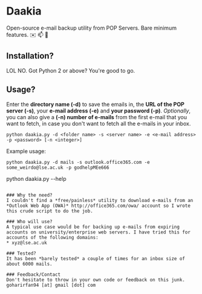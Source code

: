 # Daakia
Open-source e-mail backup utility from POP Servers. Bare minimum features. :envelope: :mailbox: :postbox:

## Installation?
LOL NO. Got Python 2 or above? You're good to go.

## Usage?
Enter the **directory name (-d)** to save the emails in, the **URL of the POP server (-s)**, your **e-mail address (-e)** and **your password (-p)**. *Optionally*, you can also give a **(-n) number of e-mails** from the first e-mail that you want to fetch, in case you don't want to fetch all the e-mails in your inbox.
```
python daakia.py -d <folder name> -s <server name> -e <e-mail address> -p <password> [-n <integer>]
```
Example usage:
```
python daakia.py -d mails -s outlook.office365.com -e some_weirdo@lse.ac.uk -p godhelpMEe666
```
python daakia.py --help
```

### Why the need?
I couldn't find a *free/painless* utility to download e-mails from an *Outlook Web App (OWA)* http://office365.com/owa/ account so I wrote this crude script to do the job. 

### Who will use?
A typical use case would be for backing up e-mails from expiring accounts on university/enterprise web servers. I have tried this for accounts of the following domains:
* xyz@lse.ac.uk

### Tested?
It has been *barely tested* a couple of times for an inbox size of about 6000 mails. 

### Feedback/Contact
Don't hesitate to throw in your own code or feedback on this junk.
goharirfan94 [at] gmail [dot] com
